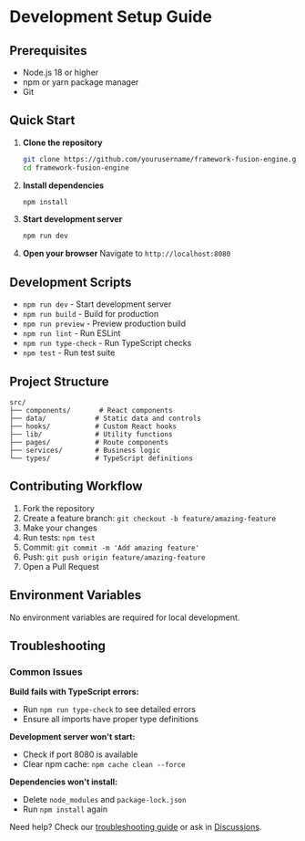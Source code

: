 
# Development Setup Guide

## Prerequisites

- Node.js 18 or higher
- npm or yarn package manager
- Git

## Quick Start

1. **Clone the repository**
   ```bash
   git clone https://github.com/yourusername/framework-fusion-engine.git
   cd framework-fusion-engine
   ```

2. **Install dependencies**
   ```bash
   npm install
   ```

3. **Start development server**
   ```bash
   npm run dev
   ```

4. **Open your browser**
   Navigate to `http://localhost:8080`

## Development Scripts

- `npm run dev` - Start development server
- `npm run build` - Build for production
- `npm run preview` - Preview production build
- `npm run lint` - Run ESLint
- `npm run type-check` - Run TypeScript checks
- `npm test` - Run test suite

## Project Structure

```
src/
├── components/       # React components
├── data/            # Static data and controls
├── hooks/           # Custom React hooks
├── lib/             # Utility functions
├── pages/           # Route components
├── services/        # Business logic
└── types/           # TypeScript definitions
```

## Contributing Workflow

1. Fork the repository
2. Create a feature branch: `git checkout -b feature/amazing-feature`
3. Make your changes
4. Run tests: `npm test`
5. Commit: `git commit -m 'Add amazing feature'`
6. Push: `git push origin feature/amazing-feature`
7. Open a Pull Request

## Environment Variables

No environment variables are required for local development.

## Troubleshooting

### Common Issues

**Build fails with TypeScript errors:**
- Run `npm run type-check` to see detailed errors
- Ensure all imports have proper type definitions

**Development server won't start:**
- Check if port 8080 is available
- Clear npm cache: `npm cache clean --force`

**Dependencies won't install:**
- Delete `node_modules` and `package-lock.json`
- Run `npm install` again

Need help? Check our [troubleshooting guide](./TROUBLESHOOTING.md) or ask in [Discussions](https://github.com/yourusername/framework-fusion-engine/discussions).
